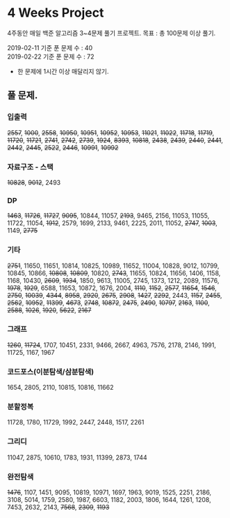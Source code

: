 # 4 Weeks Project

4주동안 매일 백준 알고리즘 3~4문제 풀기 프로젝트.
목표 : 총 100문제 이상 풀기.

2019-02-11 기준 푼 문제 수 : 40  
2019-02-22 기준 푼 문제 수 : 72

- 한 문제에 1시간 이상 매달리지 않기.


## 풀 문제.

### 입출력
~~2557~~, ~~1000~~, ~~2558~~, ~~10950~~, ~~10951~~, ~~10952~~, ~~10953~~, ~~11021~~, ~~11022~~, ~~11718~~, ~~11719~~, ~~11720~~, ~~11721~~, ~~2741~~, ~~2742~~, ~~2739~~, ~~1924~~, ~~8393~~, ~~10818~~, ~~2438~~, ~~2439~~, ~~2440~~, ~~2441~~, ~~2442~~, ~~2445~~, ~~2522~~, ~~2446~~, ~~10991~~, ~~10992~~

### 자료구조 - 스택
~~10828~~, ~~9012~~, 2493

### DP
~~1463~~, ~~11726~~, ~~11727~~, ~~9095~~, 10844, 11057, ~~2193~~, 9465, 2156, 11053, 11055, 11722, 11054, ~~1912~~, 2579, 1699, 2133, 9461, 2225, 2011, 11052, ~~2747~~, ~~1003~~, 1149, ~~2775~~

### 기타
~~2751~~, 11650, 11651, 10814, 10825, 10989, 11652, 11004, 10828, 9012, 10799, 10845, 10866, ~~10808~~, ~~10809~~, 10820, ~~2743~~, 11655, 10824, 11656, 1406, 1158, 1168, 10430, ~~2609~~, ~~1934~~, 1850, 9613, 11005, 2745, 1373, 1212, 2089, 11576, ~~1978~~, ~~1929~~, 6588, 11653, 10872, 1676, 2004, ~~1110~~, ~~1152~~, ~~2577~~, ~~11654~~, ~~1546~~, ~~2750~~, ~~10039~~, ~~4344~~, ~~8958~~, ~~2920~~, ~~2675~~, ~~2908~~,
~~1427~~, ~~2292~~, 2443, ~~1157~~, ~~2455~~, ~~2562~~, ~~10952~~, ~~11399~~, ~~4673~~, ~~2748~~, ~~10872~~, ~~2475~~, ~~2490~~, ~~10797~~, ~~2163~~, ~~1100~~, ~~2588~~, ~~1026~~, ~~1920~~, ~~5622~~, ~~2167~~

### 그래프
~~1260~~, ~~11724~~, 1707, 10451, 2331, 9466, 2667, 4963, 7576, 2178, 2146, 1991, 11725, 1167, 1967

### 코드포스(이분탐색/삼분탐색)
1654, 2805, 2110, 10815, 10816, 11662

### 분할정복
11728, 1780, 11729, 1992, 2447, 2448, 1517, 2261

### 그리디
11047, 2875, 10610, 1783, 1931, 11399, 2873, 1744

### 완전탐색
~~1476~~, 1107, 1451, 9095, 10819, 10971, 1697, 1963, 9019, 1525, 2251, 2186, 3108, 5014, 1759, 2580, 1987, 6603, 1182, 2003, 1806, 1644, 1261, 1208, 7453, 2632, 2143, ~~7568~~, ~~2309~~, ~~1193~~